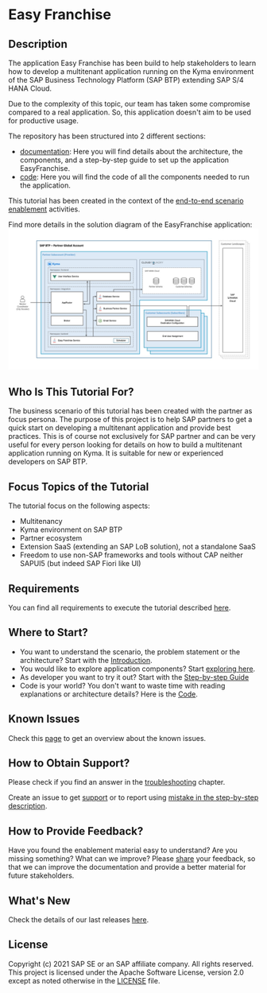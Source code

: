 # Easy Franchise

## Description

The application Easy Franchise has been build to help stakeholders to learn how to develop a multitenant application running on the Kyma environment of the SAP Business Technology Platform (SAP BTP) extending SAP S/4 HANA Cloud.

Due to the complexity of this topic, our team has taken some compromise compared to a real application. So, this application doesn't aim to be used for productive usage.

The repository has been structured into 2 different sections:
- [documentation](documentation): Here you will find details about the architecture, the components, and a step-by-step guide to set up the application EasyFranchise.
- [code](code): Here you will find the code of all the components needed to run the application.

This tutorial has been created in the context of the [end-to-end scenario enablement](https://pages.github.tools.sap/e2e-scenario-enablement/) activities.


Find more details in the solution diagram of the EasyFranchise application:
![](documentation/images/easyfranchise-diagrams/Slide4.jpeg)

## Who Is This Tutorial For?

The business scenario of this tutorial has been created with the partner as focus persona. The purpose of this project is to help SAP partners to get a quick start on developing a multitenant application and provide best practices.
This is of course not exclusively for SAP partner and can be very useful for every person looking for details on how to build a multitenant application running on Kyma. It is suitable for new or experienced developers on SAP BTP. 

## Focus Topics of the Tutorial

The tutorial focus on the following aspects:

- Multitenancy
- Kyma environment on SAP BTP
- Partner ecosystem
- Extension SaaS (extending an SAP LoB solution), not a standalone SaaS 
- Freedom to use non-SAP frameworks and tools without CAP neither SAPUI5 (but indeed SAP Fiori like UI)

## Requirements
You can find all requirements to execute the tutorial described [here](documentation/introduction/prerequisites).

## Where to Start?

* You want to understand the scenario, the problem statement or the architecture? Start with the [Introduction](documentation/introduction/README.md).
* You would like to explore application components? Start [exploring here](documentation/exploration/README.md).
* As developer you want to try it out? Start with the [Step-by-step Guide](documentation/step-by-step-guide/README.md)
* Code is your world? You don't want to waste time with reading explanations or architecture details? Here is the [Code](/code/README.md).
  
## Known Issues

Check this [page](https://github.tools.sap/saas-extension-on-kyma/easyfranchise-main/labels/known%20Issue) to get an overview about the known issues.

## How to Obtain Support?

Please check if you find an answer in the [troubleshooting](documentation/appendix/troubleshooting/README.md) chapter.

Create an issue to get [support](https://github.tools.sap/saas-extension-on-kyma/easyfranchise-main/issues/new?assignees=D037518%2C+D056267&labels=question&template=obtain-support.md&title=obtain+support+for+....) or to report using [mistake in the step-by-step description](https://github.tools.sap/saas-extension-on-kyma/easyfranchise-main/issues/new?assignees=D037518%2C+D056267&labels=bug&template=bug-in-a-step-by-step-description.md&title=).

## How to Provide Feedback?

Have you found the enablement material easy to understand? Are you missing something? What can we improve? Please [share](https://github.tools.sap/saas-extension-on-kyma/easyfranchise-main/issues/new?assignees=D037518%2C+D056267&labels=Feedback&template=feeback.md&title=General+feedback) your feedback, so that we can improve the documentation and provide a better material for future stakeholders.

## What's New

Check the details of our last releases [here](documentation/introduction/whats-new/README.md).

## License

Copyright (c) 2021 SAP SE or an SAP affiliate company. All rights reserved. This project is licensed under the Apache Software License, version 2.0 except as noted otherwise in the [LICENSE](LICENSES/Apache-2.0.txt) file.
